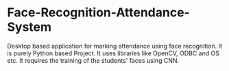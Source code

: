 # Face-Recognition-Attendance-System
Desktop based application for marking attendance using face recognition. It is purely Python based Project. It uses libraries like OpenCV, ODBC and OS etc. It requires the training of the students' faces using CNN. 
